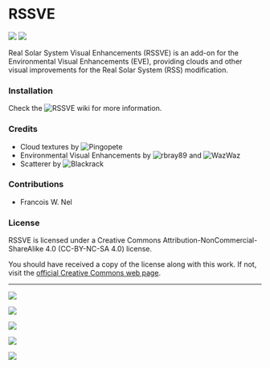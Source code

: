 # RSSVE

![][RSSVE:shield-version]
![][RSSVE:shield-license]

Real Solar System Visual Enhancements (RSSVE) is an add-on for the Environmental Visual Enhancements (EVE), providing clouds and other visual improvements for the Real Solar System (RSS) modification.

### Installation

Check the ![RSSVE wiki][RSSVE:wiki] for more information.

### Credits

* Cloud textures by ![Pingopete](https://github.com/Pingopete)
* Environmental Visual Enhancements by ![rbray89](https://github.com/rbray89) and ![WazWaz](https://github.com/WazWaz)
* Scatterer by ![Blackrack](https://github.com/LGhassen)

### Contributions

* Francois W. Nel

### License

RSSVE is licensed under a Creative Commons Attribution-NonCommercial-ShareAlike 4.0 (CC-BY-NC-SA 4.0) license.

You should have received a copy of the license along with this work. If not, visit the [official Creative Commons web page][RSSVE:cc-license-link].

--------------------------------------------------

![][RSSVE:Venus]

![][RSSVE:Earth]

![][RSSVE:Mars]

![][RSSVE:Jupiter]

![][RSSVE:Titan]

[RSSVE:shield-version]: https://img.shields.io/badge/KSP%20Version-1.1.3.1289-red.svg
[RSSVE:shield-license]: https://img.shields.io/badge/License-CC--BY--NC--SA%204.0-green.svg
[RSSVE:cc-license-link]: https://creativecommons.org/licenses/by-nc-sa/4.0/

[RSSVE:wiki]: https://github.com/PhineasFreak/RSSVE/wiki

[RSSVE:Venus]: https://raw.githubusercontent.com/PhineasFreak/PicBin/master/PicBin/RSSVE_git/RSSVE_venus.png
[RSSVE:Earth]: https://raw.githubusercontent.com/PhineasFreak/PicBin/master/PicBin/RSSVE_git/RSSVE_earth.png
[RSSVE:Mars]: https://raw.githubusercontent.com/PhineasFreak/PicBin/master/PicBin/RSSVE_git/RSSVE_mars.png
[RSSVE:Jupiter]: https://raw.githubusercontent.com/PhineasFreak/PicBin/master/PicBin/RSSVE_git/RSSVE_jupiter.png
[RSSVE:Titan]: https://raw.githubusercontent.com/PhineasFreak/PicBin/master/PicBin/RSSVE_git/RSSVE_titan.png
